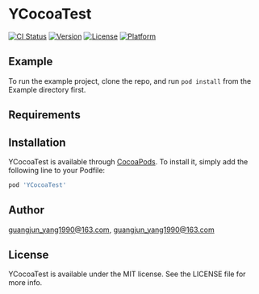 # YCocoaTest

[![CI Status](https://img.shields.io/travis/guangjun_yang1990@163.com/YCocoaTest.svg?style=flat)](https://travis-ci.org/guangjun_yang1990@163.com/YCocoaTest)
[![Version](https://img.shields.io/cocoapods/v/YCocoaTest.svg?style=flat)](https://cocoapods.org/pods/YCocoaTest)
[![License](https://img.shields.io/cocoapods/l/YCocoaTest.svg?style=flat)](https://cocoapods.org/pods/YCocoaTest)
[![Platform](https://img.shields.io/cocoapods/p/YCocoaTest.svg?style=flat)](https://cocoapods.org/pods/YCocoaTest)

## Example

To run the example project, clone the repo, and run `pod install` from the Example directory first.

## Requirements

## Installation

YCocoaTest is available through [CocoaPods](https://cocoapods.org). To install
it, simply add the following line to your Podfile:

```ruby
pod 'YCocoaTest'
```

## Author

guangjun_yang1990@163.com, guangjun_yang1990@163.com

## License

YCocoaTest is available under the MIT license. See the LICENSE file for more info.
